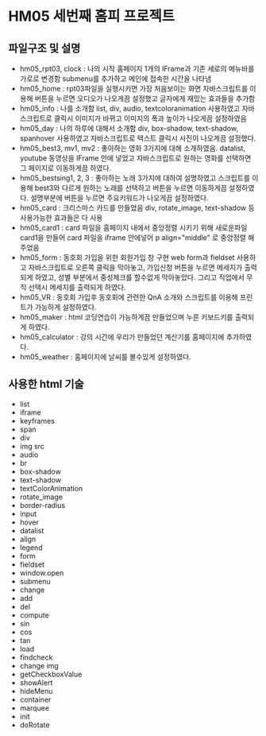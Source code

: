 # HM05 세번째 홈피 프로젝트

## 파일구조 및 설명 
- hm05_rpt03, clock : 나의 시작 홈페이지 1개의 IFrame과 기존 세로의 메뉴바를 가로로 변경함 submenu를 추가하고 메인에 접속한 시간을 나타냄
- hm05_home : rpt03파일을 실행시키면 가장 처음보이는 화면 자바스크립트를 이용해 버튼을 누르면 오디오가 나오게끔 설정했고 글자에게 재밌는 효과들을 추가함
- hm05_info : 나를 소개함 list, div, audio, textcoloranimation 사용하였고 자바스크립트로 클릭시 이미지가 바뀌고 이미지의 폭과 높이가 나오게끔 설정하였음
- hm05_day : 나의 하루에 대해서 소개함 div, box-shadow, text-shadow, spanhover 사용하였고 자바스크립트로 텍스트 클릭시 사진이 나오게끔 설정했다.
- hm05_best3, mv1, mv2 : 좋아하는 영화 3가지에 대해 소개하였음. datalist, youtube 동영상을 IFrame 안에 넣었고 자바스크립트로 원하는 영화를 선택하면 그 페이지로 이동하게끔 하였다.
- hm05_bestsing1, 2, 3 : 좋아하는 노래 3가지에 대하여 설명하였고 스크립트를 이용해 best3와 다르게 원하는 노래를 선택하고 버튼을 누르면 이동하게끔 설정하였다. 설명부분에 버튼을 누르면 주요키워드가 나오게끔 설정하였다.
- hm05_card : 크리스마스 카드를 만들었음 div, rotate_image, text-shadow 등 사용가능한 효과들은 다 사용
- hm05_card1 : card 파일을 홈페이지 내에서 중앙정렬 시키기 위해 새로운파일 card1을 만들어 card 파일을 iframe 안에넣어 p align="middle" 로 중앙정렬 해주었음 
- hm05_form : 동호회 가입을 위한 회원가입 창 구현 web form과 fieldset 사용하고 자바스크립트로 오른쪽 클릭을 막아놓고, 가입신청 버튼을 누르면 메세지가 출력되게 하였고, 성별 부분에서 중성체크를 할수없게 막아놓았다. 그리고 직업에서 무직 선택시 메세지를 출력되게 하였다.
- hm05_VR : 동호회 가입후 동호회에 관련한 QnA 소개와 스크립트를 이용해 프린트가 가능하게 설정하였다.
- hm05_maker : html 코딩연습이 가능하게끔 만들었으며 누른 키보드키를 출력되게 하였다.
- hm05_calculator : 강의 시간에 우리가 만들었던 계산기를 홈페이지에 추가하였다.
- hm05_weather : 홈페이지에 날씨를 볼수있게 설정하였다.

## 사용한 html 기술
- list
- iframe
- keyframes
- span
- div
- img src
- audio
- br
- box-shadow
- text-shadow
- textColorAnimation
- rotate_image
- border-radius
- input
- hover
- datalist
- align
- legend
- form
- fieldset
- window.open
- submenu
- change
- add
- del
- compute
- sin
- cos
- tan
- load
- findcheck
- change img
- getCheckboxValue
- showAlert
- hideMenu
- container
- marquee
- init
- doRotate
